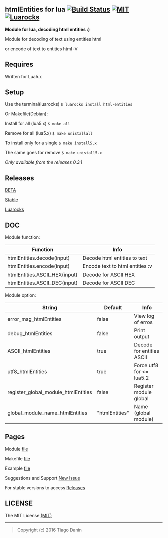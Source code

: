 ## htmlEntities for lua  [![Build Status](https://travis-ci.org/TiagoDanin/htmlEntities-for-lua.svg?branch=master)](https://travis-ci.org/TiagoDanin/htmlEntities-for-lua) [![MIT](https://img.shields.io/badge/license-MIT-blue.svg)](https://github.com/TiagoDanin/htmlEntities-for-lua/blob/master/LICENSE) [![Luarocks](https://img.shields.io/badge/Luarocks-html--entities-yellow.svg)](http://luarocks.org/modules/tiagodanin/html-entities)
**Module for lua, decoding html entities :)**

Module for decoding of text using entities html

or encode of text to entities html :V


## Requires
Written for Lua5.x

## Setup
Use the terminal(luarocks) `$ luarocks install html-entities`

Or Makefile(Debian):

Install for all (lua5.x) `$ make all`

Remove for all (lua5.x) `$ make unistallall`

To install only for a single `$ make install5.x`

The same goes for remove `$ make unistall5.x`

*Only available from the releases 0.3.1*


## Releases
[BETA](https://github.com/TiagoDanin/htmlEntities-for-lua/tree/master)

[Stable](https://github.com/TiagoDanin/htmlEntities-for-lua/releases)

[Luarocks](http://luarocks.org/modules/tiagodanin/html-entities)


## DOC
Module function:

Function                      |                            Info |
------------------------------|---------------------------------|
htmlEntities.decode(input)    | Decode html entities to text
htmlEntities.encode(input)    | Encode text to html entities :v
htmlEntities.ASCII_HEX(input) | Decode for ASCII HEX
htmlEntities.ASCII_DEC(input) | Decode for ASCII DEC

Module option:

String                              | Default        | Info                     |
------------------------------------|----------------|--------------------------|
error_msg_htmlEntities              | false          | View log of erros
debug_htmlEntities                  | false          | Print output
ASCII_htmlEntities                  | true           | Decode for entities ASCII
utf8_htmlEntities                   | true           | Force utf8 for <= lua5.2
register_global_module_htmlEntities | false          | Register module global
global_module_name_htmlEntities     | "htmlEntities" | Name (global module)


## Pages
Module [file](https://github.com/TiagoDanin/htmlEntities-for-lua/blob/master/src/htmlEntities.lua)

Makefile [file](https://github.com/TiagoDanin/htmlEntities-for-lua/blob/master/Makefile)

Example [file](https://github.com/TiagoDanin/htmlEntities-for-lua/blob/master/example/example.lua)

Suggestions and Support [New Issue](https://github.com/TiagoDanin/htmlEntities-for-lua/issues/new)

For stable versions to access [Releases](https://github.com/TiagoDanin/htmlEntities-for-lua/releases)


## LICENSE
The MIT License [(MIT)](https://github.com/TiagoDanin/htmlEntities-for-lua/blob/master/LICENSE)

---
>Copyright (c) 2016 Tiago Danin
